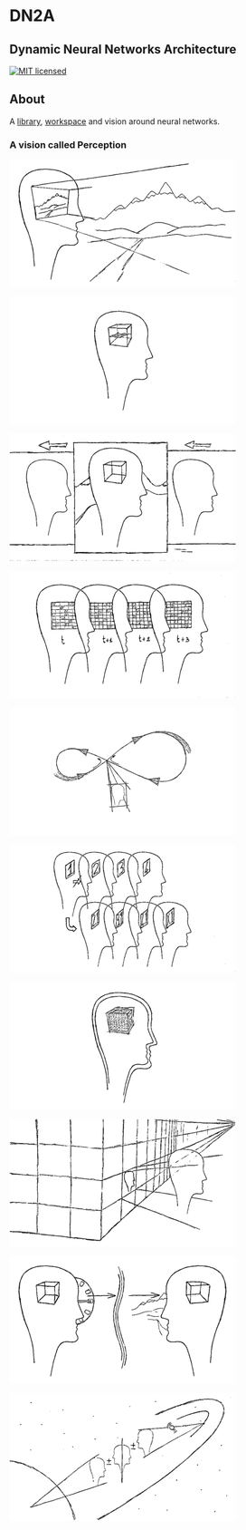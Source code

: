 # DN2A #

## Dynamic Neural Networks Architecture ##

[![MIT licensed](https://img.shields.io/badge/license-MIT-blue.svg)](https://raw.githubusercontent.com/antoniodeluca/dn2a/main/LICENSE)

## About ##

A <a href="https://github.com/antoniodeluca/dn2a/tree/main/library">library</a>, <a href="https://github.com/antoniodeluca/dn2a/tree/main/workspace">workspace</a> and vision around neural networks.

### A vision called Perception ###

![image](perception-1.png)

![image](perception-2.png)

![image](perception-3.png)

![image](perception-4.png)

![image](perception-5.png)

![image](perception-6.png)

![image](perception-7.png)

![image](perception-8.png)

![image](perception-9.png)

![image](perception-10.png)
